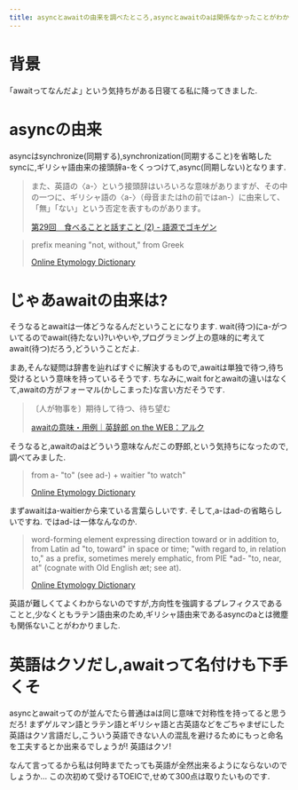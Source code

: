 ```yaml
---
title: asyncとawaitの由来を調べたところ,asyncとawaitのaは関係なかったことがわかりました,英語はクソだし名付けもクソ
---
```


# 背景

｢awaitってなんだよ｣
という気持ちがある日寝てる私に降ってきました.

# asyncの由来

asyncはsynchronize(同期する),synchronization(同期すること)を省略したsyncに,ギリシャ語由来の接頭辞a-をくっつけて,async(同期しない)となります.

> また、英語の〈a-〉という接頭辞はいろいろな意味がありますが、その中の一つに、ギリシャ語の〈a-〉（母音またはhの前ではan-）に由来して、「無」「ない」という否定を表すものがあります。
>
> [第29回　食べることと話すこと (2) - 語源でゴキゲン](http://www.asca-co.com/gogen/2014/02/29-2.html)

> prefix meaning "not, without," from Greek
>
> [Online Etymology Dictionary](http://www.etymonline.com/index.php?term=a-)

# じゃあawaitの由来は?

そうなるとawaitは一体どうなるんだということになります.
wait(待つ)にa-がついてるのでawait(待たない)?いやいや,プログラミング上の意味的に考えてawait(待つ)だろう,どういうことだよ.

まあ,そんな疑問は辞書を辿ればすぐに解決するもので,awaitは単独で待つ,待ち受けるという意味を持っているそうです.
ちなみに,wait forとawaitの違いはなくて,awaitの方がフォーマル(かしこまった)な言い方だそうです.

> 〔人が物事を〕期待して待つ、待ち望む
>
> [awaitの意味・用例｜英辞郎 on the WEB：アルク](https://eow.alc.co.jp/search?q=await)

そうなると,awaitのaはどういう意味なんだこの野郎,という気持ちになったので,調べてみました.

> from a- "to" (see ad-) + waitier "to watch"
>
> [Online Etymology Dictionary](http://www.etymonline.com/index.php?term=await)

まずawaitはa-waitierから来ている言葉らしいです.
そして,a-はad-の省略らしいですね.
ではad-は一体なんなのか.

> word-forming element expressing direction toward or in addition to, from Latin ad "to, toward" in space or time; "with regard to, in relation to," as a prefix, sometimes merely emphatic, from PIE *ad- "to, near, at" (cognate with Old English æt; see at).
>
> [Online Etymology Dictionary](http://www.etymonline.com/index.php?term=ad-)

英語が難しくてよくわからないのですが,方向性を強調するプレフィクスであることと,少なくともラテン語由来のため,ギリシャ語由来であるasyncのaとは微塵も関係ないことがわかりました.

# 英語はクソだし,awaitって名付けも下手くそ

asyncとawaitってのが並んでたら普通はaは同じ意味で対称性を持ってると思うだろ!
まずゲルマン語とラテン語とギリシャ語と古英語などをごちゃまぜにした英語はクソ言語だし,こういう英語できない人の混乱を避けるためにもっと命名を工夫するとか出来るでしょうが!
英語はクソ!

なんて言ってるから私は何時までたっても英語が全然出来るようにならないのでしょうか…
この次初めて受けるTOEICで,せめて300点は取りたいものです.
